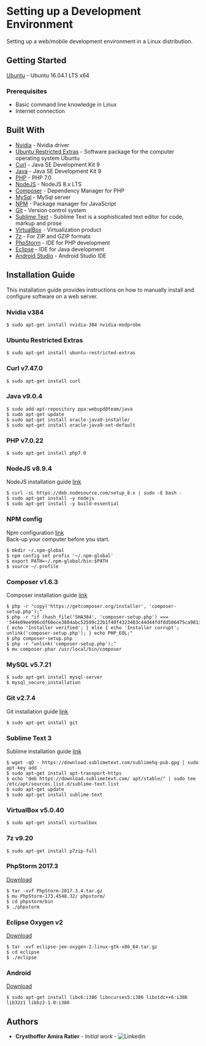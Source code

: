 # Setting up a Development Environment
Setting up a web/mobile development environment in a Linux distribution.

## Getting Started
[Ubuntu](https://www.ubuntu.com/download/desktop) - Ubuntu 16.04.1 LTS x64

### Prerequisites
* Basic command line knowledge in Linux
* Internet connection

## Built With

* [Nvidia](http://www.nvidia.com.br/graphics-cards/geforce/pascal/br/gtx-1050) - Nvidia driver
* [Ubuntu Restricted Extras](https://en.wikipedia.org/wiki/Ubuntu-restricted-extras) - Software package for the computer operating system Ubuntu
* [Curl](https://www.java.com/pt_BR/) - Java SE Development Kit 9
* [Java](https://www.java.com/pt_BR/) - Java SE Development Kit 9
* [PHP](https://secure.php.net/) - PHP 7.0
* [NodeJS](https://nodejs.org/en/about/) - NodeJS 8.x LTS
* [Composer](https://getcomposer.org/) - Dependency Manager for PHP
* [MySql](https://www.mysql.com/) - MySql server
* [NPM](https://www.npmjs.com/) - Package manager for JavaScript
* [Git](https://git-scm.com/) - Version control system
* [Sublime Text](https://www.sublimetext.com/) - Sublime Text is a sophisticated text editor for code, markup and prose
* [VirtualBox](https://www.virtualbox.org/) - Virtualization product
* [7z](http://www.7-zip.org/) - For ZIP and GZIP formats
* [PhpStorm](https://www.jetbrains.com/phpstorm/) - IDE for PHP development
* [Eclipse](http://www.eclipse.org/downloads/packages/eclipse-ide-java-ee-developers/oxygen2) - IDE for Java development
* [Android Studio](https://developer.android.com/studio/index.html) - Android Studio IDE

## Installation Guide
This installation guide provides instructions on how to manually install and configure software on a web server.


### Nvidia v384

```
$ sudo apt-get install nvidia-384 nvidia-modprobe
```

### Ubuntu Restricted Extras

```
$ sudo apt-get install ubuntu-restricted-extras
```

### Curl v7.47.0

```
$ sudo apt-get install curl
```

### Java v9.0.4

```
$ sudo add-apt-repository ppa:webupd8team/java
$ sudo apt-get update
$ sudo apt-get install oracle-java9-installer
$ sudo apt-get install oracle-java9-set-default
```

### PHP v7.0.22

```
$ sudo apt-get install php7.0
```

### NodeJS v8.9.4

NodeJS installation guide [link](https://nodejs.org/en/download/package-manager/#debian-and-ubuntu-based-linux-distributions)

```
$ curl -sL https://deb.nodesource.com/setup_8.x | sudo -E bash -
$ sudo apt-get install -y nodejs
$ sudo apt-get install -y build-essential
```

### NPM config

Npm configuration [link](https://docs.npmjs.com/getting-started/fixing-npm-permissions) <br>
Back-up your computer before you start.
```
$ mkdir ~/.npm-global
$ npm config set prefix '~/.npm-global'
$ export PATH=~/.npm-global/bin:$PATH
$ source ~/.profile
```

### Composer v1.6.3

Composer installation guide [link](https://getcomposer.org/download/)

```
$ php -r "copy('https://getcomposer.org/installer', 'composer-setup.php');"
$ php -r "if (hash_file('SHA384', 'composer-setup.php') === '544e09ee996cdf60ece3804abc52599c22b1f40f4323403c44d44fdfdd586475ca9813a858088ffbc1f233e9b180f061') { echo 'Installer verified'; } else { echo 'Installer corrupt'; unlink('composer-setup.php'); } echo PHP_EOL;"
$ php composer-setup.php
$ php -r "unlink('composer-setup.php');"
$ mv composer.phar /usr/local/bin/composer
```


### MySQL v5.7.21

```
$ sudo apt-get install mysql-server
$ mysql_secure_installation
```

### Git v2.7.4

Git installation guide [link](https://git-scm.com/download/linux)

```
$ sudo apt-get install git
```

### Sublime Text 3

Sublime installation guide [link](https://www.sublimetext.com/docs/3/linux_repositories.html#apt)

```
$ wget -qO - https://download.sublimetext.com/sublimehq-pub.gpg | sudo apt-key add -
$ sudo apt-get install apt-transport-https
$ echo "deb https://download.sublimetext.com/ apt/stable/" | sudo tee /etc/apt/sources.list.d/sublime-text.list
$ sudo apt-get update
$ sudo apt-get install sublime-text
```

### VirtualBox v5.0.40

```
$ sudo apt-get install virtualbox
```

### 7z v9.20

```
$ sudo apt-get install p7zip-full
```

### PhpStorm 2017.3

[Download](https://download-cf.jetbrains.com/webide/PhpStorm-2017.3.4.tar.gz)

```
$ tar -xvf PhpStorm-2017.3.4.tar.gz
$ mv PhpStorm-173.4548.32/ phpstorm/
$ cd phpstorm/bin
$ ./phpstorm
```

### Eclipse Oxygen v2

[Download](http://www.eclipse.org/downloads/download.php?file=/technology/epp/downloads/release/oxygen/2/eclipse-jee-oxygen-2-linux-gtk-x86_64.tar.gz)

```
$ tar -xvf eclipse-jee-oxygen-2-linux-gtk-x86_64.tar.gz
$ cd eclipse
$ ./eclipse
```

### Android 

[Download](https://dl.google.com/dl/android/studio/ide-zips/3.0.1.0/android-studio-ide-171.4443003-linux.zip)

```
$ sudo apt-get install libc6:i386 libncurses5:i386 libstdc++6:i386 lib32z1 libbz2-1.0:i386
```

## Authors

* **Crysthoffer Amira Ratier** - *Initial work* - ![Linkedin](https://www.linkedin.com/in/crysthofferatier/)